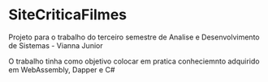 # SiteCriticaFilmes

Projeto para o trabalho do terceiro semestre de Analise e Desenvolvimento de Sistemas - Vianna Junior

O trabalho tinha como objetivo colocar em pratica conheciemnto adquirido em WebAssembly, Dapper e C#
